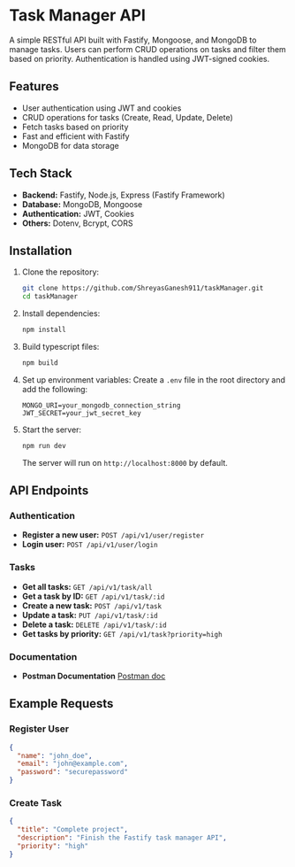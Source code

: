 # Task Manager API

A simple RESTful API built with Fastify, Mongoose, and MongoDB to manage tasks. Users can perform CRUD operations on tasks and filter them based on priority. Authentication is handled using JWT-signed cookies.

## Features
- User authentication using JWT and cookies
- CRUD operations for tasks (Create, Read, Update, Delete)
- Fetch tasks based on priority
- Fast and efficient with Fastify
- MongoDB for data storage

## Tech Stack
- **Backend:** Fastify, Node.js, Express (Fastify Framework)
- **Database:** MongoDB, Mongoose
- **Authentication:** JWT, Cookies
- **Others:** Dotenv, Bcrypt, CORS

## Installation

1. Clone the repository:
   ```bash
   git clone https://github.com/ShreyasGanesh911/taskManager.git
   cd taskManager
   ```

2. Install dependencies:
   ```bash
   npm install
   ```

3. Build typescript files:
   ```bash
   npm build
   ```

4. Set up environment variables:
   Create a `.env` file in the root directory and add the following:
   ```env
   MONGO_URI=your_mongodb_connection_string
   JWT_SECRET=your_jwt_secret_key
   ```

5. Start the server:
   ```bash
   npm run dev
   ```

   The server will run on `http://localhost:8000` by default.

## API Endpoints

### Authentication
- **Register a new user:** `POST /api/v1/user/register`
- **Login user:** `POST /api/v1/user/login`


### Tasks
- **Get all tasks:** `GET /api/v1/task/all`
- **Get a task by ID:** `GET /api/v1/task/:id`
- **Create a new task:** `POST /api/v1/task`
- **Update a task:** `PUT /api/v1/task/:id`
- **Delete a task:** `DELETE /api/v1/task/:id`
- **Get tasks by priority:** `GET /api/v1/task?priority=high`


### Documentation
- **Postman Documentation** [Postman doc](https://documenter.getpostman.com/view/30026806/2sAYdhKADd)
## Example Requests

### Register User
```json
{
  "name": "john_doe",
  "email": "john@example.com",
  "password": "securepassword"
}
```

### Create Task
```json
{
  "title": "Complete project",
  "description": "Finish the Fastify task manager API",
  "priority": "high"
}
```


